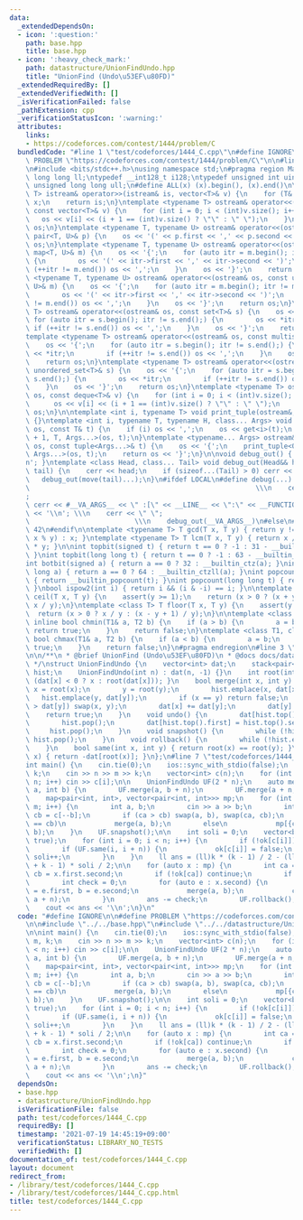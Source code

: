 ```yaml
---
data:
  _extendedDependsOn:
  - icon: ':question:'
    path: base.hpp
    title: base.hpp
  - icon: ':heavy_check_mark:'
    path: datastructure/UnionFindUndo.hpp
    title: "UnionFind (Undo\u53EF\u80FD)"
  _extendedRequiredBy: []
  _extendedVerifiedWith: []
  _isVerificationFailed: false
  _pathExtension: cpp
  _verificationStatusIcon: ':warning:'
  attributes:
    links:
    - https://codeforces.com/contest/1444/problem/C
  bundledCode: "#line 1 \"test/codeforces/1444_C.cpp\"\n#define IGNORE\n\n#define\
    \ PROBLEM \"https://codeforces.com/contest/1444/problem/C\"\n\n#line 2 \"base.hpp\"\
    \n#include <bits/stdc++.h>\nusing namespace std;\n#pragma region Macros\ntypedef\
    \ long long ll;\ntypedef __int128_t i128;\ntypedef unsigned int uint;\ntypedef\
    \ unsigned long long ull;\n#define ALL(x) (x).begin(), (x).end()\n\ntemplate <typename\
    \ T> istream& operator>>(istream& is, vector<T>& v) {\n    for (T& x : v) is >>\
    \ x;\n    return is;\n}\ntemplate <typename T> ostream& operator<<(ostream& os,\
    \ const vector<T>& v) {\n    for (int i = 0; i < (int)v.size(); i++) {\n     \
    \   os << v[i] << (i + 1 == (int)v.size() ? \"\" : \" \");\n    }\n    return\
    \ os;\n}\ntemplate <typename T, typename U> ostream& operator<<(ostream& os, const\
    \ pair<T, U>& p) {\n    os << '(' << p.first << ',' << p.second << ')';\n    return\
    \ os;\n}\ntemplate <typename T, typename U> ostream& operator<<(ostream& os, const\
    \ map<T, U>& m) {\n    os << '{';\n    for (auto itr = m.begin(); itr != m.end();)\
    \ {\n        os << '(' << itr->first << ',' << itr->second << ')';\n        if\
    \ (++itr != m.end()) os << ',';\n    }\n    os << '}';\n    return os;\n}\ntemplate\
    \ <typename T, typename U> ostream& operator<<(ostream& os, const unordered_map<T,\
    \ U>& m) {\n    os << '{';\n    for (auto itr = m.begin(); itr != m.end();) {\n\
    \        os << '(' << itr->first << ',' << itr->second << ')';\n        if (++itr\
    \ != m.end()) os << ',';\n    }\n    os << '}';\n    return os;\n}\ntemplate <typename\
    \ T> ostream& operator<<(ostream& os, const set<T>& s) {\n    os << '{';\n   \
    \ for (auto itr = s.begin(); itr != s.end();) {\n        os << *itr;\n       \
    \ if (++itr != s.end()) os << ',';\n    }\n    os << '}';\n    return os;\n}\n\
    template <typename T> ostream& operator<<(ostream& os, const multiset<T>& s) {\n\
    \    os << '{';\n    for (auto itr = s.begin(); itr != s.end();) {\n        os\
    \ << *itr;\n        if (++itr != s.end()) os << ',';\n    }\n    os << '}';\n\
    \    return os;\n}\ntemplate <typename T> ostream& operator<<(ostream& os, const\
    \ unordered_set<T>& s) {\n    os << '{';\n    for (auto itr = s.begin(); itr !=\
    \ s.end();) {\n        os << *itr;\n        if (++itr != s.end()) os << ',';\n\
    \    }\n    os << '}';\n    return os;\n}\ntemplate <typename T> ostream& operator<<(ostream&\
    \ os, const deque<T>& v) {\n    for (int i = 0; i < (int)v.size(); i++) {\n  \
    \      os << v[i] << (i + 1 == (int)v.size() ? \"\" : \" \");\n    }\n    return\
    \ os;\n}\n\ntemplate <int i, typename T> void print_tuple(ostream&, const T&)\
    \ {}\ntemplate <int i, typename T, typename H, class... Args> void print_tuple(ostream&\
    \ os, const T& t) {\n    if (i) os << ',';\n    os << get<i>(t);\n    print_tuple<i\
    \ + 1, T, Args...>(os, t);\n}\ntemplate <typename... Args> ostream& operator<<(ostream&\
    \ os, const tuple<Args...>& t) {\n    os << '{';\n    print_tuple<0, tuple<Args...>,\
    \ Args...>(os, t);\n    return os << '}';\n}\n\nvoid debug_out() { cerr << '\\\
    n'; }\ntemplate <class Head, class... Tail> void debug_out(Head&& head, Tail&&...\
    \ tail) {\n    cerr << head;\n    if (sizeof...(Tail) > 0) cerr << \", \";\n \
    \   debug_out(move(tail)...);\n}\n#ifdef LOCAL\n#define debug(...)           \
    \                                                        \\\n    cerr << \" \"\
    ;                                                                     \\\n   \
    \ cerr << #__VA_ARGS__ << \" :[\" << __LINE__ << \":\" << __FUNCTION__ << \"]\"\
    \ << '\\n'; \\\n    cerr << \" \";                                           \
    \                          \\\n    debug_out(__VA_ARGS__)\n#else\n#define debug(...)\
    \ 42\n#endif\n\ntemplate <typename T> T gcd(T x, T y) { return y != 0 ? gcd(y,\
    \ x % y) : x; }\ntemplate <typename T> T lcm(T x, T y) { return x / gcd(x, y)\
    \ * y; }\n\nint topbit(signed t) { return t == 0 ? -1 : 31 - __builtin_clz(t);\
    \ }\nint topbit(long long t) { return t == 0 ? -1 : 63 - __builtin_clzll(t); }\n\
    int botbit(signed a) { return a == 0 ? 32 : __builtin_ctz(a); }\nint botbit(long\
    \ long a) { return a == 0 ? 64 : __builtin_ctzll(a); }\nint popcount(signed t)\
    \ { return __builtin_popcount(t); }\nint popcount(long long t) { return __builtin_popcountll(t);\
    \ }\nbool ispow2(int i) { return i && (i & -i) == i; }\n\ntemplate <class T> T\
    \ ceil(T x, T y) {\n    assert(y >= 1);\n    return (x > 0 ? (x + y - 1) / y :\
    \ x / y);\n}\ntemplate <class T> T floor(T x, T y) {\n    assert(y >= 1);\n  \
    \  return (x > 0 ? x / y : (x - y + 1) / y);\n}\n\ntemplate <class T1, class T2>\
    \ inline bool chmin(T1& a, T2 b) {\n    if (a > b) {\n        a = b;\n       \
    \ return true;\n    }\n    return false;\n}\ntemplate <class T1, class T2> inline\
    \ bool chmax(T1& a, T2 b) {\n    if (a < b) {\n        a = b;\n        return\
    \ true;\n    }\n    return false;\n}\n#pragma endregion\n#line 3 \"datastructure/UnionFindUndo.hpp\"\
    \n\n/**\n * @brief UnionFind (Undo\u53EF\u80FD)\n * @docs docs/datastructure/UnionFindUndo.md\n\
    \ */\nstruct UnionFindUndo {\n    vector<int> dat;\n    stack<pair<int, int>>\
    \ hist;\n    UnionFindUndo(int n) : dat(n, -1) {}\n    int root(int x) { return\
    \ (dat[x] < 0 ? x : root(dat[x])); }\n    bool merge(int x, int y) {\n       \
    \ x = root(x);\n        y = root(y);\n        hist.emplace(x, dat[x]);\n     \
    \   hist.emplace(y, dat[y]);\n        if (x == y) return false;\n        if (dat[x]\
    \ > dat[y]) swap(x, y);\n        dat[x] += dat[y];\n        dat[y] = x;\n    \
    \    return true;\n    }\n    void undo() {\n        dat[hist.top().first] = hist.top().second;\n\
    \        hist.pop();\n        dat[hist.top().first] = hist.top().second;\n   \
    \     hist.pop();\n    }\n    void snapshot() {\n        while (!hist.empty())\
    \ hist.pop();\n    }\n    void rollback() {\n        while (!hist.empty()) undo();\n\
    \    }\n    bool same(int x, int y) { return root(x) == root(y); }\n    int size(int\
    \ x) { return -dat[root(x)]; }\n};\n#line 7 \"test/codeforces/1444_C.cpp\"\n\n\
    int main() {\n    cin.tie(0);\n    ios::sync_with_stdio(false);\n    int n, m,\
    \ k;\n    cin >> n >> m >> k;\n    vector<int> c(n);\n    for (int i = 0; i <\
    \ n; i++) cin >> c[i];\n\n    UnionFindUndo UF(2 * n);\n    auto merge = [&](int\
    \ a, int b) {\n        UF.merge(a, b + n);\n        UF.merge(a + n, b);\n    };\n\
    \    map<pair<int, int>, vector<pair<int, int>>> mp;\n    for (int i = 0; i <\
    \ m; i++) {\n        int a, b;\n        cin >> a >> b;\n        int ca = c[--a],\
    \ cb = c[--b];\n        if (ca > cb) swap(a, b), swap(ca, cb);\n        if (ca\
    \ == cb)\n            merge(a, b);\n        else\n            mp[{ca, cb}].emplace_back(a,\
    \ b);\n    }\n    UF.snapshot();\n\n    int soli = 0;\n    vector<bool> ok(k,\
    \ true);\n    for (int i = 0; i < n; i++) {\n        if (!ok[c[i]]) continue;\n\
    \        if (UF.same(i, i + n)) {\n            ok[c[i]] = false;\n           \
    \ soli++;\n        }\n    }\n    ll ans = (ll)k * (k - 1) / 2 - (ll)(k - soli\
    \ + k - 1) * soli / 2;\n\n    for (auto x : mp) {\n        int ca = x.first.first,\
    \ cb = x.first.second;\n        if (!ok[ca]) continue;\n        if (!ok[cb]) continue;\n\
    \        int check = 0;\n        for (auto e : x.second) {\n            int a\
    \ = e.first, b = e.second;\n            merge(a, b);\n            check |= UF.same(a,\
    \ a + n);\n        }\n        ans -= check;\n        UF.rollback();\n    }\n\n\
    \    cout << ans << '\\n';\n}\n"
  code: "#define IGNORE\n\n#define PROBLEM \"https://codeforces.com/contest/1444/problem/C\"\
    \n\n#include \"../../base.hpp\"\n#include \"../../datastructure/UnionFindUndo.hpp\"\
    \n\nint main() {\n    cin.tie(0);\n    ios::sync_with_stdio(false);\n    int n,\
    \ m, k;\n    cin >> n >> m >> k;\n    vector<int> c(n);\n    for (int i = 0; i\
    \ < n; i++) cin >> c[i];\n\n    UnionFindUndo UF(2 * n);\n    auto merge = [&](int\
    \ a, int b) {\n        UF.merge(a, b + n);\n        UF.merge(a + n, b);\n    };\n\
    \    map<pair<int, int>, vector<pair<int, int>>> mp;\n    for (int i = 0; i <\
    \ m; i++) {\n        int a, b;\n        cin >> a >> b;\n        int ca = c[--a],\
    \ cb = c[--b];\n        if (ca > cb) swap(a, b), swap(ca, cb);\n        if (ca\
    \ == cb)\n            merge(a, b);\n        else\n            mp[{ca, cb}].emplace_back(a,\
    \ b);\n    }\n    UF.snapshot();\n\n    int soli = 0;\n    vector<bool> ok(k,\
    \ true);\n    for (int i = 0; i < n; i++) {\n        if (!ok[c[i]]) continue;\n\
    \        if (UF.same(i, i + n)) {\n            ok[c[i]] = false;\n           \
    \ soli++;\n        }\n    }\n    ll ans = (ll)k * (k - 1) / 2 - (ll)(k - soli\
    \ + k - 1) * soli / 2;\n\n    for (auto x : mp) {\n        int ca = x.first.first,\
    \ cb = x.first.second;\n        if (!ok[ca]) continue;\n        if (!ok[cb]) continue;\n\
    \        int check = 0;\n        for (auto e : x.second) {\n            int a\
    \ = e.first, b = e.second;\n            merge(a, b);\n            check |= UF.same(a,\
    \ a + n);\n        }\n        ans -= check;\n        UF.rollback();\n    }\n\n\
    \    cout << ans << '\\n';\n}"
  dependsOn:
  - base.hpp
  - datastructure/UnionFindUndo.hpp
  isVerificationFile: false
  path: test/codeforces/1444_C.cpp
  requiredBy: []
  timestamp: '2021-07-19 14:45:19+09:00'
  verificationStatus: LIBRARY_NO_TESTS
  verifiedWith: []
documentation_of: test/codeforces/1444_C.cpp
layout: document
redirect_from:
- /library/test/codeforces/1444_C.cpp
- /library/test/codeforces/1444_C.cpp.html
title: test/codeforces/1444_C.cpp
---
```

